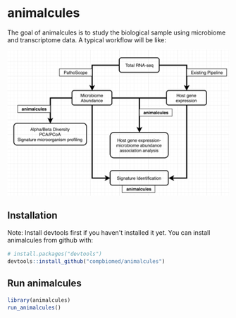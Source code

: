 # animalcules

The goal of animalcules is to study the biological sample using microbiome and transcriptome data. A typical workflow will be like:

![total RNA-seq based host-microbes analysis](others/workflow.png)

## Installation

Note: Install devtools first if you haven't installed it yet. 
You can install animalcules from github with:


``` r
# install.packages("devtools")
devtools::install_github("compbiomed/animalcules")
```

## Run animalcules


``` r
library(animalcules)
run_animalcules()
```
